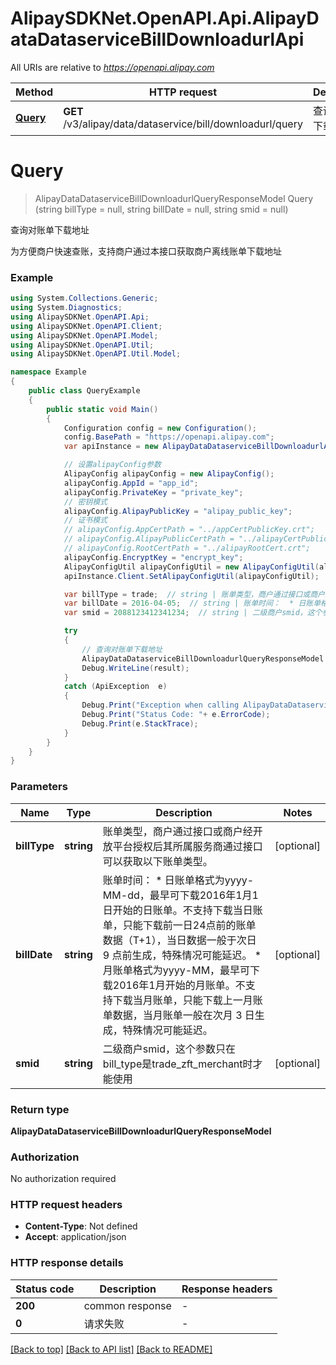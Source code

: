 # AlipaySDKNet.OpenAPI.Api.AlipayDataDataserviceBillDownloadurlApi

All URIs are relative to *https://openapi.alipay.com*

Method | HTTP request | Description
------------- | ------------- | -------------
[**Query**](AlipayDataDataserviceBillDownloadurlApi.md#query) | **GET** /v3/alipay/data/dataservice/bill/downloadurl/query | 查询对账单下载地址


<a name="query"></a>
# **Query**
> AlipayDataDataserviceBillDownloadurlQueryResponseModel Query (string billType = null, string billDate = null, string smid = null)

查询对账单下载地址

为方便商户快速查账，支持商户通过本接口获取商户离线账单下载地址

### Example
```csharp
using System.Collections.Generic;
using System.Diagnostics;
using AlipaySDKNet.OpenAPI.Api;
using AlipaySDKNet.OpenAPI.Client;
using AlipaySDKNet.OpenAPI.Model;
using AlipaySDKNet.OpenAPI.Util;
using AlipaySDKNet.OpenAPI.Util.Model;

namespace Example
{
    public class QueryExample
    {
        public static void Main()
        {
            Configuration config = new Configuration();
            config.BasePath = "https://openapi.alipay.com";
            var apiInstance = new AlipayDataDataserviceBillDownloadurlApi(config);

            // 设置alipayConfig参数
            AlipayConfig alipayConfig = new AlipayConfig();
            alipayConfig.AppId = "app_id";
            alipayConfig.PrivateKey = "private_key";
            // 密钥模式
            alipayConfig.AlipayPublicKey = "alipay_public_key";
            // 证书模式
            // alipayConfig.AppCertPath = "../appCertPublicKey.crt";
            // alipayConfig.AlipayPublicCertPath = "../alipayCertPublicKey_RSA2.crt";
            // alipayConfig.RootCertPath = "../alipayRootCert.crt";
            alipayConfig.EncryptKey = "encrypt_key";
            AlipayConfigUtil alipayConfigUtil = new AlipayConfigUtil(alipayConfig);
            apiInstance.Client.SetAlipayConfigUtil(alipayConfigUtil);

            var billType = trade;  // string | 账单类型，商户通过接口或商户经开放平台授权后其所属服务商通过接口可以获取以下账单类型。 (optional) 
            var billDate = 2016-04-05;  // string | 账单时间：  * 日账单格式为yyyy-MM-dd，最早可下载2016年1月1日开始的日账单。不支持下载当日账单，只能下载前一日24点前的账单数据（T+1），当日数据一般于次日 9 点前生成，特殊情况可能延迟。  * 月账单格式为yyyy-MM，最早可下载2016年1月开始的月账单。不支持下载当月账单，只能下载上一月账单数据，当月账单一般在次月 3 日生成，特殊情况可能延迟。 (optional) 
            var smid = 2088123412341234;  // string | 二级商户smid，这个参数只在bill_type是trade_zft_merchant时才能使用 (optional) 

            try
            {
                // 查询对账单下载地址
                AlipayDataDataserviceBillDownloadurlQueryResponseModel result = apiInstance.Query(billType, billDate, smid);
                Debug.WriteLine(result);
            }
            catch (ApiException  e)
            {
                Debug.Print("Exception when calling AlipayDataDataserviceBillDownloadurlApi.Query: " + e.Message );
                Debug.Print("Status Code: "+ e.ErrorCode);
                Debug.Print(e.StackTrace);
            }
        }
    }
}
```

### Parameters

Name | Type | Description  | Notes
------------- | ------------- | ------------- | -------------
 **billType** | **string**| 账单类型，商户通过接口或商户经开放平台授权后其所属服务商通过接口可以获取以下账单类型。 | [optional] 
 **billDate** | **string**| 账单时间：  * 日账单格式为yyyy-MM-dd，最早可下载2016年1月1日开始的日账单。不支持下载当日账单，只能下载前一日24点前的账单数据（T+1），当日数据一般于次日 9 点前生成，特殊情况可能延迟。  * 月账单格式为yyyy-MM，最早可下载2016年1月开始的月账单。不支持下载当月账单，只能下载上一月账单数据，当月账单一般在次月 3 日生成，特殊情况可能延迟。 | [optional] 
 **smid** | **string**| 二级商户smid，这个参数只在bill_type是trade_zft_merchant时才能使用 | [optional] 

### Return type

**AlipayDataDataserviceBillDownloadurlQueryResponseModel**

### Authorization

No authorization required

### HTTP request headers

 - **Content-Type**: Not defined
 - **Accept**: application/json


### HTTP response details
| Status code | Description | Response headers |
|-------------|-------------|------------------|
| **200** | common response |  -  |
| **0** | 请求失败 |  -  |

[[Back to top]](#) [[Back to API list]](../README.md#documentation-for-api-endpoints) [[Back to README]](../README.md)

